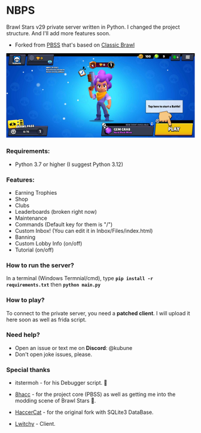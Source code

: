 # NBPS

Brawl Stars v29 private server written in Python.
I changed the project structure. And I'll add more features soon.

- Forked from [PBSS](https://github.com/8-bitHacc/PBSS) that's based on [Classic Brawl](https://github.com/PhoenixFire6934/Classic-Brawl)

![ScreenShot](Screenshots/screenshot.jpg) 

### Requirements:
- Python 3.7 or higher (I suggest Python 3.12)

### Features:
- Earning Trophies
- Shop
- Clubs
- Leaderboards (broken right now)
- Maintenance
- Commands (Default key for them is "/")
- Custom Inbox! (You can edit it in Inbox/Files/index.html)
- Banning
- Custom Lobby Info (on/off)
- Tutorial (on/off)

### How to run the server?
In a terminal (Windows Termnial/cmd), type __`pip install -r requirements.txt`__ then __`python main.py`__

### How to play?
To connect to the private server, you need a **patched client**.
I will upload it here soon as well as frida script.

### Need help?
- Open an issue or text me on **Discord**: @kubune
- Don't open joke issues, please.

### Special thanks
- itstermoh - for his Debugger script. 💙

- [8hacc](https://github.com/8-bitHacc/) - for the project core (PBSS) as well as getting me into the modding scene of Brawl Stars 💙.

- [HaccerCat](https://github.com/HaccerCat/) - for the original fork with SQLite3 DataBase.
- [Lwitchy](https://github.com/Lwitchy/) - Client.
